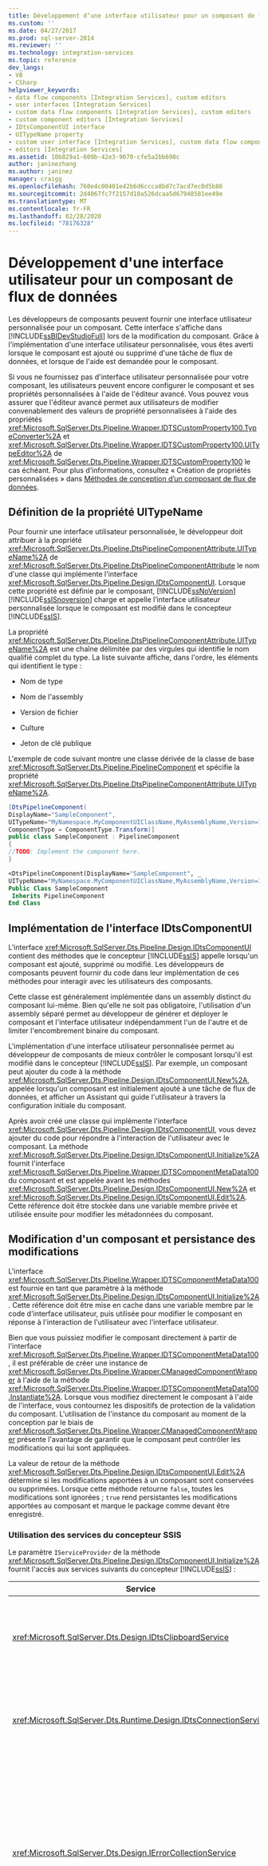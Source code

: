 ```yaml
---
title: Développement d’une interface utilisateur pour un composant de flux de données | Microsoft Docs
ms.custom: ''
ms.date: 04/27/2017
ms.prod: sql-server-2014
ms.reviewer: ''
ms.technology: integration-services
ms.topic: reference
dev_langs:
- VB
- CSharp
helpviewer_keywords:
- data flow components [Integration Services], custom editors
- user interfaces [Integration Services]
- custom data flow components [Integration Services], custom editors
- custom component editors [Integration Services]
- IDtsComponentUI interface
- UITypeName property
- custom user interface [Integration Services], custom data flow component
- editors [Integration Services]
ms.assetid: 10b829a1-609b-42e3-9070-cfe5a2bb698c
author: janinezhang
ms.author: janinez
manager: craigg
ms.openlocfilehash: 760e4c00401e42b6d6ccca8bd7c7acd7ec0d5b86
ms.sourcegitcommit: 2d4067fc7f2157d10a526dcaa5d67948581ee49e
ms.translationtype: MT
ms.contentlocale: fr-FR
ms.lasthandoff: 02/28/2020
ms.locfileid: "78176328"
---
```

# <a name="developing-a-user-interface-for-a-data-flow-component"></a>Développement d'une interface utilisateur pour un composant de flux de données
  Les développeurs de composants peuvent fournir une interface utilisateur personnalisée pour un composant. Cette interface s'affiche dans [!INCLUDE[ssBIDevStudioFull](../../../includes/ssbidevstudiofull-md.md)] lors de la modification du composant. Grâce à l'implémentation d'une interface utilisateur personnalisée, vous êtes averti lorsque le composant est ajouté ou supprimé d'une tâche de flux de données, et lorsque de l'aide est demandée pour le composant.

 Si vous ne fournissez pas d'interface utilisateur personnalisée pour votre composant, les utilisateurs peuvent encore configurer le composant et ses propriétés personnalisées à l'aide de l'éditeur avancé. Vous pouvez vous assurer que l'éditeur avancé permet aux utilisateurs de modifier convenablement des valeurs de propriété personnalisées à l'aide des propriétés <xref:Microsoft.SqlServer.Dts.Pipeline.Wrapper.IDTSCustomProperty100.TypeConverter%2A> et <xref:Microsoft.SqlServer.Dts.Pipeline.Wrapper.IDTSCustomProperty100.UITypeEditor%2A> de <xref:Microsoft.SqlServer.Dts.Pipeline.Wrapper.IDTSCustomProperty100> le cas échéant. Pour plus d’informations, consultez « Création de propriétés personnalisées » dans [Méthodes de conception d’un composant de flux de données](design-time-methods-of-a-data-flow-component.md).

## <a name="setting-the-uitypename-property"></a>Définition de la propriété UITypeName
 Pour fournir une interface utilisateur personnalisée, le développeur doit attribuer à la propriété <xref:Microsoft.SqlServer.Dts.Pipeline.DtsPipelineComponentAttribute.UITypeName%2A> de <xref:Microsoft.SqlServer.Dts.Pipeline.DtsPipelineComponentAttribute> le nom d'une classe qui implémente l'interface <xref:Microsoft.SqlServer.Dts.Pipeline.Design.IDtsComponentUI>. Lorsque cette propriété est définie par le composant, [!INCLUDE[ssNoVersion](../../../includes/ssnoversion-md.md)] [!INCLUDE[ssISnoversion](../../../includes/ssisnoversion-md.md)] charge et appelle l’interface utilisateur personnalisée lorsque le composant est modifié dans le concepteur [!INCLUDE[ssIS](../../../includes/ssis-md.md)].

 La propriété <xref:Microsoft.SqlServer.Dts.Pipeline.DtsPipelineComponentAttribute.UITypeName%2A> est une chaîne délimitée par des virgules qui identifie le nom qualifié complet du type. La liste suivante affiche, dans l'ordre, les éléments qui identifient le type :

-   Nom de type

-   Nom de l'assembly

-   Version de fichier

-   Culture

-   Jeton de clé publique

 L'exemple de code suivant montre une classe dérivée de la classe de base <xref:Microsoft.SqlServer.Dts.Pipeline.PipelineComponent> et spécifie la propriété <xref:Microsoft.SqlServer.Dts.Pipeline.DtsPipelineComponentAttribute.UITypeName%2A>.

```csharp
[DtsPipelineComponent(
DisplayName="SampleComponent",
UITypeName="MyNamespace.MyComponentUIClassName,MyAssemblyName,Version=1.0.0.0,Culture=neutral,PublicKeyToken=abcd...",
ComponentType = ComponentType.Transform)]
public class SampleComponent : PipelineComponent
{
//TODO: Implement the component here.
}
```

```vb
<DtsPipelineComponent(DisplayName="SampleComponent", _
UITypeName="MyNamespace.MyComponentUIClassName,MyAssemblyName,Version=1.0.0.0,Culture=neutral,PublicKeyToken=abcd...", ComponentType=ComponentType.Transform)> _ 
Public Class SampleComponent 
 Inherits PipelineComponent 
End Class
```

## <a name="implementing-the-idtscomponentui-interface"></a>Implémentation de l'interface IDtsComponentUI
 L'interface <xref:Microsoft.SqlServer.Dts.Pipeline.Design.IDtsComponentUI> contient des méthodes que le concepteur [!INCLUDE[ssIS](../../../includes/ssis-md.md)] appelle lorsqu'un composant est ajouté, supprimé ou modifié. Les développeurs de composants peuvent fournir du code dans leur implémentation de ces méthodes pour interagir avec les utilisateurs des composants.

 Cette classe est généralement implémentée dans un assembly distinct du composant lui-même. Bien qu'elle ne soit pas obligatoire, l'utilisation d'un assembly séparé permet au développeur de générer et déployer le composant et l'interface utilisateur indépendamment l'un de l'autre et de limiter l'encombrement binaire du composant.

 L'implémentation d'une interface utilisateur personnalisée permet au développeur de composants de mieux contrôler le composant lorsqu'il est modifié dans le concepteur [!INCLUDE[ssIS](../../../includes/ssis-md.md)]. Par exemple, un composant peut ajouter du code à la méthode <xref:Microsoft.SqlServer.Dts.Pipeline.Design.IDtsComponentUI.New%2A>, appelée lorsqu'un composant est initialement ajouté à une tâche de flux de données, et afficher un Assistant qui guide l'utilisateur à travers la configuration initiale du composant.

 Après avoir créé une classe qui implémente l'interface <xref:Microsoft.SqlServer.Dts.Pipeline.Design.IDtsComponentUI>, vous devez ajouter du code pour répondre à l'interaction de l'utilisateur avec le composant. La méthode <xref:Microsoft.SqlServer.Dts.Pipeline.Design.IDtsComponentUI.Initialize%2A> fournit l'interface <xref:Microsoft.SqlServer.Dts.Pipeline.Wrapper.IDTSComponentMetaData100> du composant et est appelée avant les méthodes <xref:Microsoft.SqlServer.Dts.Pipeline.Design.IDtsComponentUI.New%2A> et <xref:Microsoft.SqlServer.Dts.Pipeline.Design.IDtsComponentUI.Edit%2A>. Cette référence doit être stockée dans une variable membre privée et utilisée ensuite pour modifier les métadonnées du composant.

## <a name="modifying-a-component-and-persisting-changes"></a>Modification d'un composant et persistance des modifications
 L'interface <xref:Microsoft.SqlServer.Dts.Pipeline.Wrapper.IDTSComponentMetaData100> est fournie en tant que paramètre à la méthode <xref:Microsoft.SqlServer.Dts.Pipeline.Design.IDtsComponentUI.Initialize%2A>. Cette référence doit être mise en cache dans une variable membre par le code d'interface utilisateur, puis utilisée pour modifier le composant en réponse à l'interaction de l'utilisateur avec l'interface utilisateur.

 Bien que vous puissiez modifier le composant directement à partir de l'interface <xref:Microsoft.SqlServer.Dts.Pipeline.Wrapper.IDTSComponentMetaData100>, il est préférable de créer une instance de <xref:Microsoft.SqlServer.Dts.Pipeline.Wrapper.CManagedComponentWrapper> à l'aide de la méthode <xref:Microsoft.SqlServer.Dts.Pipeline.Wrapper.IDTSComponentMetaData100.Instantiate%2A>. Lorsque vous modifiez directement le composant à l'aide de l'interface, vous contournez les dispositifs de protection de la validation du composant. L'utilisation de l'instance du composant au moment de la conception par le biais de <xref:Microsoft.SqlServer.Dts.Pipeline.Wrapper.CManagedComponentWrapper> présente l'avantage de garantir que le composant peut contrôler les modifications qui lui sont appliquées.

 La valeur de retour de la méthode <xref:Microsoft.SqlServer.Dts.Pipeline.Design.IDtsComponentUI.Edit%2A> détermine si les modifications apportées à un composant sont conservées ou supprimées. Lorsque cette méthode retourne `false`, toutes les modifications sont ignorées ; `true` rend persistantes les modifications apportées au composant et marque le package comme devant être enregistré.

### <a name="using-the-services-of-the-ssis-designer"></a>Utilisation des services du concepteur SSIS
 Le paramètre `IServiceProvider` de la méthode <xref:Microsoft.SqlServer.Dts.Pipeline.Design.IDtsComponentUI.Initialize%2A> fournit l'accès aux services suivants du concepteur [!INCLUDE[ssIS](../../../includes/ssis-md.md)] :

|Service|Description|
|-------------|-----------------|
|<xref:Microsoft.SqlServer.Dts.Design.IDtsClipboardService>|Permet de déterminer si le composant a été généré dans le cadre d'une opération copier/coller ou couper/coller.|
|<xref:Microsoft.SqlServer.Dts.Runtime.Design.IDtsConnectionService>|Permet d'accéder aux connexions existantes ou de créer des connexions dans le package.|
|<xref:Microsoft.SqlServer.Dts.Design.IErrorCollectionService>|Permet de capturer des événements à partir de composants de flux de données lorsque vous devez capturer l'ensemble des erreurs et avertissements déclenchés par le composant au lieu de ne recevoir que la dernière erreur ou le dernier avertissement.|
|<xref:Microsoft.SqlServer.Dts.Runtime.Design.IDtsVariableService>|Permet d'accéder aux variables existantes ou de créer des variables dans le package.|
|<xref:Microsoft.SqlServer.Dts.Design.IDtsPipelineEnvironmentService>|Permet aux composants de flux de données d'accéder à la tâche de flux de données parente et aux autres composants dans le flux de données. Cette fonctionnalité pourrait être utilisée pour développer un composant semblable à l'Assistant Dimension à variation lente qui crée et connecte des composants de flux de données supplémentaires si nécessaire.|

 Ces services fournissent aux développeurs de composants la capacité d'accéder à des objets (ou d'en créer) dans le package dans lequel le composant est chargé.

## <a name="sample"></a>Exemple
 L'exemple de code suivant montre l'intégration d'une classe d'interface utilisateur personnalisée qui implémente l'interface <xref:Microsoft.SqlServer.Dts.Pipeline.Design.IDtsComponentUI>, et un Windows Form qui fait office d'éditeur pour un composant.

### <a name="custom-user-interface-class"></a>Classe d'interface utilisateur personnalisée
 Le code suivant montre la classe qui implémente l'interface <xref:Microsoft.SqlServer.Dts.Pipeline.Design.IDtsComponentUI>. La méthode <xref:Microsoft.SqlServer.Dts.Pipeline.Design.IDtsComponentUI.Edit%2A> crée l'éditeur de composant, puis affiche le formulaire. La valeur de retour du formulaire détermine si les modifications apportées au composant sont rendues persistantes.

```csharp
using System;
using System.Windows.Forms;
using Microsoft.SqlServer.Dts.Runtime;
using Microsoft.SqlServer.Dts.Pipeline.Design;
using Microsoft.SqlServer.Dts.Pipeline.Wrapper;

namespace Microsoft.Samples.SqlServer.Dts
{
    public class SampleComponentUI : IDtsComponentUI
    {
        IDTSComponentMetaData100 md;
        IServiceProvider sp;

        public void Help(System.Windows.Forms.IWin32Window parentWindow)
        {
        }
        public void New(System.Windows.Forms.IWin32Window parentWindow)
        {
        }
        public void Delete(System.Windows.Forms.IWin32Window parentWindow)
        {
        }
        public bool Edit(System.Windows.Forms.IWin32Window parentWindow, Variables vars, Connections cons)
        {
            // Create and display the form for the user interface.
            SampleComponentUIForm componentEditor = new SampleComponentUIForm(cons, vars, md);

            DialogResult result  = componentEditor.ShowDialog(parentWindow);

            if (result == DialogResult.OK)
                return true;

            return false;
        }
        public void Initialize(IDTSComponentMetaData100 dtsComponentMetadata, IServiceProvider serviceProvider)
        {
            // Store the component metadata.
            this.md = dtsComponentMetadata;
        }
    }
}
```

```vb
Imports System 
Imports System.Windows.Forms 
Imports Microsoft.SqlServer.Dts.Runtime 
Imports Microsoft.SqlServer.Dts.Pipeline.Design 
Imports Microsoft.SqlServer.Dts.Pipeline.Wrapper 

Namespace Microsoft.Samples.SqlServer.Dts 

 Public Class SampleComponentUI 
 Implements IDtsComponentUI 
   Private md As IDTSComponentMetaData100 
   Private sp As IServiceProvider 

   Public Sub Help(ByVal parentWindow As System.Windows.Forms.IWin32Window) 
   End Sub 

   Public Sub New(ByVal parentWindow As System.Windows.Forms.IWin32Window) 
   End Sub 

   Public Sub Delete(ByVal parentWindow As System.Windows.Forms.IWin32Window) 
   End Sub 

   Public Function Edit(ByVal parentWindow As System.Windows.Forms.IWin32Window, ByVal vars As Variables, ByVal cons As Connections) As Boolean 
     ' Create and display the form for the user interface.
     Dim componentEditor As SampleComponentUIForm = New SampleComponentUIForm(cons, vars, md) 
     Dim result As DialogResult = componentEditor.ShowDialog(parentWindow) 
     If result = DialogResult.OK Then 
       Return True 
     End If 
     Return False 
   End Function 

   Public Sub Initialize(ByVal dtsComponentMetadata As IDTSComponentMetaData100, ByVal serviceProvider As IServiceProvider) 
     Me.md = dtsComponentMetadata 
   End Sub 
 End Class 

End Namespace
```

### <a name="custom-editor"></a>Éditeur personnalisé
 Le code suivant montre l'implémentation du Windows Form affiché lors de l'appel à la méthode <xref:Microsoft.SqlServer.Dts.Pipeline.Design.IDtsComponentUI.Edit%2A>.

```csharp
using System;
using System.Drawing;
using System.Collections;
using System.ComponentModel;
using System.Windows.Forms;
using System.Data;

using Microsoft.SqlServer.Dts.Pipeline.Wrapper;
using Microsoft.SqlServer.Dts.Runtime;

namespace Microsoft.Samples.SqlServer.Dts
{
    public partial class SampleComponentUIForm : System.Windows.Forms.Form
    {
        private Connections connections;
        private Variables variables;
        private IDTSComponentMetaData100 metaData;
        private CManagedComponentWrapper designTimeInstance;
        private System.ComponentModel.IContainer components = null;

        public SampleComponentUIForm( Connections cons, Variables vars, IDTSComponentMetaData100 md)
        {
            variables = vars;
            connections = cons;
            metaData = md;
        }

        private void btnOk_Click(object sender, System.EventArgs e)
        {
            if (designTimeInstance == null)
                designTimeInstance = metaData.Instantiate();

            designTimeInstance.SetComponentProperty( "CustomProperty", txtCustomPropertyValue.Text);

            this.Close();
        }

        private void btnCancel_Click(object sender, System.EventArgs e)
        {
            this.Close();
        }
    }
}
```

```vb
Imports System 
Imports System.Drawing 
Imports System.Collections 
Imports System.ComponentModel 
Imports System.Windows.Forms 
Imports System.Data 
Imports Microsoft.SqlServer.Dts.Pipeline.Wrapper 
Imports Microsoft.SqlServer.Dts.Runtime 

Namespace Microsoft.Samples.SqlServer.Dts 

 Public Partial Class SampleComponentUIForm 
  Inherits System.Windows.Forms.Form 
   Private connections As Connections 
   Private variables As Variables 
   Private metaData As IDTSComponentMetaData100 
   Private designTimeInstance As CManagedComponentWrapper 
   Private components As System.ComponentModel.IContainer = Nothing 

   Public Sub New(ByVal cons As Connections, ByVal vars As Variables, ByVal md As IDTSComponentMetaData100) 
     variables = vars 
     connections = cons 
     metaData = md 
   End Sub 

   Private Sub btnOk_Click(ByVal sender As Object, ByVal e As System.EventArgs) 
     If designTimeInstance Is Nothing Then 
       designTimeInstance = metaData.Instantiate 
     End If 
     designTimeInstance.SetComponentProperty("CustomProperty", txtCustomPropertyValue.Text) 
     Me.Close 
   End Sub 

   Private Sub btnCancel_Click(ByVal sender As Object, ByVal e As System.EventArgs) 
     Me.Close 
   End Sub 
 End Class 

End Namespace
```

![Icône de Integration Services (petite)](../../media/dts-16.gif "Icône Integration Services (petite)")  **restez à jour avec Integration Services**<br /> Pour obtenir les derniers téléchargements, articles, exemples et vidéos de Microsoft, ainsi que des solutions sélectionnées par la communauté, visitez la page [!INCLUDE[ssISnoversion](../../../includes/ssisnoversion-md.md)] sur MSDN :<br /><br /> [Visitez la page Integration Services sur MSDN](https://go.microsoft.com/fwlink/?LinkId=136655)<br /><br /> Pour recevoir une notification automatique de ces mises à jour, abonnez-vous aux flux RSS disponibles sur la page.

## <a name="see-also"></a>Voir aussi
 [Création d'un composant de flux de données personnalisé](creating-a-custom-data-flow-component.md)


